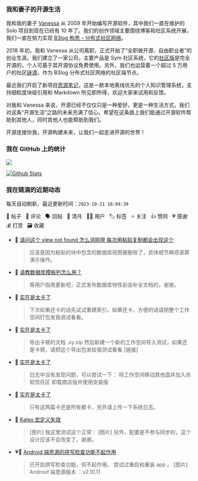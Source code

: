### 我和妻子的开源生活

我和我的妻子 [Vanessa](https://github.com/Vanessa219) 从 2009 年开始编写开源软件，其中我们一直在维护的 Solo 项目到现在已经有 10 年了。我们的创作领域主要围绕博客和社区系统开展，我们一直在努力实现 [B3log 构思 - 分布式社区网络](https://ld246.com/article/1546941897596)。

2018 年初，我和 Vanessa 从公司离职，正式开始了“全职做开源、自由职业者”的创业生涯。我们建立了一家公司，主要产品是 Sym 社区系统，它的[社区版](https://github.com/88250/symphony)是完全开源的，个人可基于其开源协议免费使用。另外，我们也运营着一个超过 5 万用户的社区[链滴](https://ld246.com)，作为 B3log 分布式社区网络的社区端节点。

最近我们开启了新项目[思源笔记](https://github.com/siyuan-note/siyuan)，这是一款本地离线优先的个人知识管理系统，支持细粒度块级引用和 Markdown 所见即所得，欢迎大家来试用和反馈。

对我和 Vanessa 来说，开源已经不仅仅只是一种爱好，更是一种生活方式，我们对这条“开源生活”之路的未来充满了信心。希望在这条路上我们能通过开源软件帮助到其他人，同时其他人也能帮助到我们。

开源连接你我，开源构建未来，让我们一起走进开源的世界！

### 我在 GitHub 上的统计

<a title="Hits" target="_blank" href="https://github.com/88250/88250"><img src="https://hits.b3log.org/88250/88250.svg"></a>

[![Github Stats](https://github-readme-stats.vercel.app/api?username=88250&theme=tokyonight&show_icons=true)](https://github.com/88250)

<!--events start -->

### 我在链滴的近期动态

每天自动刷新，最近更新时间：`2023-10-21 16:04:39`

📝 帖子 &nbsp; 💬 评论 &nbsp; 🗣 回帖 &nbsp; 🌙 清月 &nbsp; 👨‍💻 用户 &nbsp; 🏷️ 标签 &nbsp; ⭐️ 关注 &nbsp; 👍 赞同 &nbsp; 💗 感谢 &nbsp; 💰 打赏 &nbsp; 🗃 收藏

* 💬 [请问这个 view not found 怎么消除呀 每次用粘贴复制都会出现这个](https://ld246.com/article/1697861107104/comment/1697870370773#comments)

  > 应该是因为粘贴的块中包含的数据库视图被删除了，具体细节麻烦录屏演示操作。
* 💬 [请教数据库模板列怎么用？](https://ld246.com/article/1697780554482/comment/1697870265734#comments)

  > 等用户指南更新吧，正式发布数据库特性前会补全文档的，谢谢。
* 💬 [实在是太卡了](https://ld246.com/article/1697800668621/comment/1697859781046#comments)

  > 下次如果还卡的话先试试重建索引，如果还卡，方便的话请把整个工作空间打包发我调试看看。
* 💬 [实在是太卡了](https://ld246.com/article/1697800668621/comment/1697856274484#comments)

  > 导出卡顿的文档 .sy.zip 然后新建一个新的工作空间导入测试，如果还是卡顿，请把这个导出包发给我测试看看 [链接]
* 💬 [实在是太卡了](https://ld246.com/article/1697800668621/comment/1697852714113#comments)

  > 日志中没有发现问题，可以尝试一下： 将工作空间移动其他盘并加入杀软信任区 卸载商店版并使用安装版
* 💬 [实在是太卡了](https://ld246.com/article/1697800668621/comment/1697846779920#comments)

  > 只有这两篇卡还是所有都卡，另外请上传一下系统日志。
* 💬 [Katex 宏定义失效](https://ld246.com/article/1697788388709/comment/1697817085585#comments)

  > [图片] 我这里测试这个正常： [图片] 另外，配置是不参与同步的，这个设计应该不会改变了，谢谢。
* 💗📝 [Android 端思源的拼写检查功能不起作用](https://ld246.com/article/1697700982251)

  > 已开启拼写检查功能，但不起作用。 尝试过重启和重装 app 。 [图片] Android 端思源版本 ：v2.10.11


<!--events end -->
